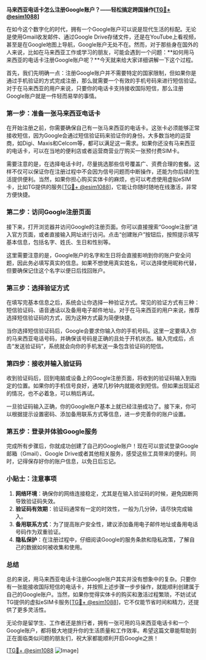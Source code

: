 **马来西亚电话卡怎么注册Google账户？——轻松搞定跨国操作[[TG💪+ @esim1088](https://t.me/s/esim1088)]**

在如今这个数字化的时代，拥有一个Google账户可以说是现代生活的标配。无论是使用Gmail收发邮件、通过Google Drive存储文件，还是在YouTube上看视频，甚至是在Google地图上导航，Google账户无处不在。然而，对于那些身在国外的人来说，比如在马来西亚工作或学习的朋友，可能会遇到一个问题：**如何用马来西亚的电话卡注册Google账户呢？**今天就来给大家详细讲解一下这个过程。

首先，我们先明确一点：注册Google账户并不需要特定的国家限制，但如果你是通过手机验证的方式完成注册，那么就需要一个有效的手机号码来进行短信验证。对于在马来西亚的用户来说，只要你的电话卡支持接收国际短信，那么注册Google账户就是一件轻而易举的事情。

### **第一步：准备一张马来西亚电话卡**

在开始注册之前，你需要确保自己有一张马来西亚的电话卡。这张卡必须能够正常接收短信，因为Google会通过短信验证码来验证你的身份。大多数当地的运营商，如Digi、Maxis和Celcom等，都可以满足这一需求。如果你还没有马来西亚的电话卡，可以在当地的便利店或者运营商营业厅购买一张预付费SIM卡。

需要注意的是，在选择电话卡时，尽量挑选那些信号覆盖广、资费合理的套餐。这样不仅可以保证你在注册过程中不会因为信号问题而中断操作，还能为你后续的生活提供便利。当然，如果你担心购买实体卡的麻烦，也可以考虑使用虚拟eSIM卡，比如TG提供的服务[[TG💪+ @esim1088](https://t.me/s/esim1088)]，它能让你随时随地在线激活，非常方便快捷。

### **第二步：访问Google注册页面**

接下来，打开浏览器并访问Google的注册页面。你可以直接搜索“Google注册”进入官方页面，或者直接输入网址进行访问。点击“创建账户”按钮后，按照提示填写基本信息，包括名字、姓氏、生日和性别等。

这里需要注意的是，Google账户的名字和生日将会直接影响到你的账户安全问题，因此务必填写真实的信息。如果不想使用真实姓名，可以选择使用昵称代替，但要确保记住这个名字以便日后找回账户。

### **第三步：选择验证方式**

在填写完基本信息之后，系统会让你选择一种验证方式。常见的验证方式有三种：短信验证码、语音通话以及备用电子邮件地址。对于在马来西亚的用户来说，推荐选择短信验证码的方式，因为这种方式最为简便快捷。

当你选择短信验证码后，Google会要求你输入你的手机号码。这里一定要填入你的马来西亚电话号码，并确保该号码是正确的且处于开机状态。输入完成后，点击“发送验证码”，系统就会向你的手机发送一条包含验证码的短信。

### **第四步：接收并输入验证码**

收到验证码后，回到电脑或设备上的Google注册页面，将收到的验证码输入到指定的位置。如果你的手机信号良好，通常几秒钟内就能收到短信。但如果出现延迟的情况，也不必着急，可以稍后再试。

一旦验证码输入正确，你的Google账户基本上就已经注册成功了。接下来，你可以根据提示设置密码、添加备用联系方式等信息，进一步完善你的账户设置。

### **第五步：登录并体验Google服务**

完成所有步骤后，你就成功创建了自己的Google账户！现在可以尝试登录Google邮箱（Gmail）、Google Drive或者其他相关服务，感受这些工具带来的便利。同时，记得保存好你的账户信息，以免日后忘记。

### **小贴士：注意事项**

1. **网络环境**：确保你的网络连接稳定，尤其是在输入验证码的时候，避免因断网导致验证码失效。
2. **验证码有效期**：验证码通常有一定的时效性，一般为几分钟，请尽快完成输入。
3. **备用联系方式**：为了提高账户安全性，建议添加备用电子邮件地址或备用电话号码作为双重验证。
4. **隐私保护**：在注册过程中，仔细阅读Google的服务条款和隐私政策，了解自己的数据如何被收集和使用。

### **总结**

总的来说，用马来西亚电话卡注册Google账户其实并没有想象中的复杂。只要你有一张能接收国际短信的电话卡，并按照上述步骤一步步操作，就能顺利创建属于自己的Google账户。当然，如果你觉得实体卡的购买和激活过程繁琐，不妨试试TG提供的虚拟eSIM卡服务[[TG💪+ @esim1088](https://t.me/s/esim1088)]，它不仅能节省时间和精力，还提供了更多灵活性。

无论你是留学生、工作者还是旅行者，拥有一张可用的马来西亚电话卡和一个Google账户，都将极大地提升你的生活质量和工作效率。希望这篇文章能帮助到正在面临类似问题的朋友们，祝大家都能顺利开启Google之旅！

[[TG💪+ @esim1088](https://t.me/s/esim1088) ![Image](https://i.postimg.cc/4NQfJmqS/Snipaste-2025-05-13-00-14-12.png)]